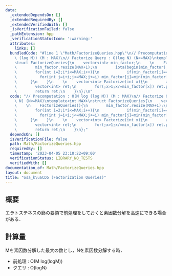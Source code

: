 ```yaml
---
data:
  _extendedDependsOn: []
  _extendedRequiredBy: []
  _extendedVerifiedWith: []
  _isVerificationFailed: false
  _pathExtension: hpp
  _verificationStatusIcon: ':warning:'
  attributes:
    links: []
  bundledCode: "#line 1 \"Math/FactorizeQueries.hpp\"\n// Precomputation : O(M log\
    \ (log M)) (M : MAX)\n// Factorize Query : O(log N) (N<=MAX)\ntemplate<int MAX>\n\
    struct FactorizeQueries{\n    vector<int> min_factor;\n    \n    FactorizeQueries(){\n\
    \        min_factor.resize(MAX+1);\n        iota(begin(min_factor),end(min_factor),0);\n\
    \        for(int i=2;i*i<=MAX;i++){\n            if(min_factor[i]==i)\n      \
    \          for(int j=i+i;j<=MAX;j+=i) min_factor[j]=min(min_factor[j],i);\n  \
    \      }\n    }\n    \n    vector<int> Factorize(int x){\n        assert(x<=MAX);\n\
    \        vector<int> ret;\n        for(;x>1;x/=min_factor[x]) ret.push_back(min_factor[x]);\n\
    \        return ret;\n    }\n};\n"
  code: "// Precomputation : O(M log (log M)) (M : MAX)\n// Factorize Query : O(log\
    \ N) (N<=MAX)\ntemplate<int MAX>\nstruct FactorizeQueries{\n    vector<int> min_factor;\n\
    \    \n    FactorizeQueries(){\n        min_factor.resize(MAX+1);\n        iota(begin(min_factor),end(min_factor),0);\n\
    \        for(int i=2;i*i<=MAX;i++){\n            if(min_factor[i]==i)\n      \
    \          for(int j=i+i;j<=MAX;j+=i) min_factor[j]=min(min_factor[j],i);\n  \
    \      }\n    }\n    \n    vector<int> Factorize(int x){\n        assert(x<=MAX);\n\
    \        vector<int> ret;\n        for(;x>1;x/=min_factor[x]) ret.push_back(min_factor[x]);\n\
    \        return ret;\n    }\n};"
  dependsOn: []
  isVerificationFile: false
  path: Math/FactorizeQueries.hpp
  requiredBy: []
  timestamp: '2023-04-05 23:10:22+09:00'
  verificationStatus: LIBRARY_NO_TESTS
  verifiedWith: []
documentation_of: Math/FactorizeQueries.hpp
layout: document
title: "osa_k\u6CD5 (Factorization Queries)"
---
```


## 概要  
エラトステネスの篩の要領で前処理をしておくと素因数分解を高速にできる場合がある．  


## 計算量  
Mを素因数分解した最大の数とし，Nを素因数分解する時．  
- 前処理 : O(M log(logM))  
- クエリ : O(logN)  
